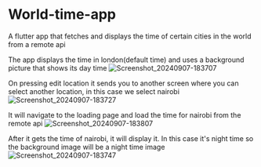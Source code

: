# World-time-app
A flutter app that fetches and displays the time of certain cities in the world from a remote api

The app displays the time in london(default time) and uses a background picture that shows its day time
![Screenshot_20240907-183707](https://github.com/user-attachments/assets/7cc8d1ae-77c2-4380-b0c2-bebbd116a019)

On pressing edit location it sends you to another screen where you can select another location, in this case we select nairobi
![Screenshot_20240907-183727](https://github.com/user-attachments/assets/45302ee6-0735-49f0-bd84-b300c4be884c)

It will navigate to the loading page and load the time for nairobi from the remote api
![Screenshot_20240907-183807](https://github.com/user-attachments/assets/83911912-a55f-4039-bc8d-861132d77af8)

After it gets the time of nairobi, it will display it. In this case it's night time so the background image will be a night time image
![Screenshot_20240907-183747](https://github.com/user-attachments/assets/e06895c9-26b0-47bf-9ee1-2d65ebc29627)

